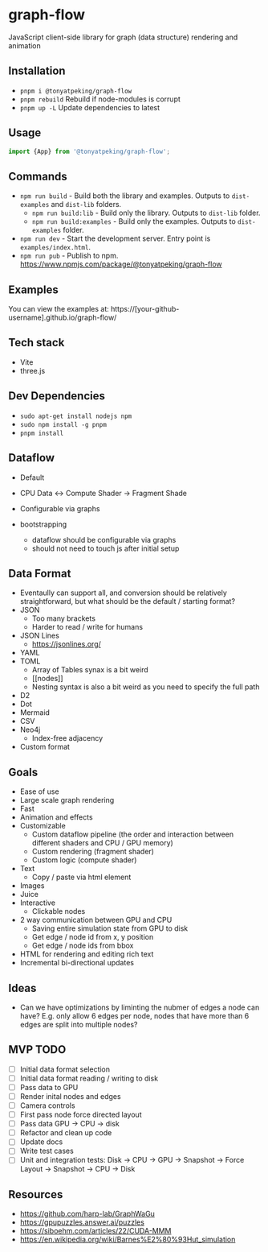 # graph-flow
JavaScript client-side library for graph (data structure) rendering and animation


## Installation

- `pnpm i @tonyatpeking/graph-flow`
- `pnpm rebuild` Rebuild if node-modules is corrupt
- `pnpm up -L` Update dependencies to latest


## Usage

```js
import {App} from '@tonyatpeking/graph-flow';
```

## Commands

- `npm run build` - Build both the library and examples. Outputs to `dist-examples` and `dist-lib` folders.
    - `npm run build:lib` - Build only the library. Outputs to `dist-lib` folder.
    - `npm run build:examples` - Build only the examples. Outputs to `dist-examples` folder.
- `npm run dev` - Start the development server. Entry point is `examples/index.html`.
- `npm run pub` - Publish to npm. <https://www.npmjs.com/package/@tonyatpeking/graph-flow>


## Examples

You can view the examples at: https://[your-github-username].github.io/graph-flow/


## Tech stack

- Vite
- three.js


## Dev Dependencies

- `sudo apt-get install nodejs npm`
- `sudo npm install -g pnpm`
- `pnpm install`



## Dataflow

- Default
- CPU Data <-> Compute Shader -> Fragment Shade

- Configurable via graphs
- bootstrapping
    - dataflow should be configurable via graphs
    - should not need to touch js after initial setup

## Data Format
- Eventaully can support all, and conversion should be relatively straightforward, but what should be the default / starting format?
- JSON
    - Too many brackets
    - Harder to read / write for humans
- JSON Lines
    - https://jsonlines.org/
- YAML
- TOML
    - Array of Tables synax is a bit weird
    - [[nodes]]
    - Nesting syntax is also a bit weird as you need to specify the full path
- D2
- Dot
- Mermaid
- CSV
- Neo4j
  - Index-free adjacency
- Custom format

## Goals

- Ease of use
- Large scale graph rendering
- Fast
- Animation and effects
- Customizable
    - Custom dataflow pipeline (the order and interaction between different shaders and CPU / GPU memory)
    - Custom rendering (fragment shader)
    - Custom logic (compute shader)
- Text
    - Copy / paste via html element
- Images
- Juice
- Interactive
    - Clickable nodes
- 2 way communication between GPU and CPU
    - Saving entire simulation state from GPU to disk
    - Get edge / node id from x, y position
    - Get edge / node ids from bbox
- HTML for rendering and editing rich text
- Incremental bi-directional updates

## Ideas

- Can we have optimizations by liminting the nubmer of edges a node can have? E.g. only allow 6 edges per node, nodes that have more than 6 edges are split into multiple nodes?

## MVP TODO

- [ ] Initial data format selection
- [ ] Initial data format reading / writing to disk
- [ ] Pass data to GPU
- [ ] Render inital nodes and edges
- [ ] Camera controls
- [ ] First pass node force directed layout
- [ ] Pass data GPU -> CPU -> disk
- [ ] Refactor and clean up code
- [ ] Update docs
- [ ] Write test cases
- [ ] Unit and integration tests: Disk -> CPU -> GPU -> Snapshot -> Force Layout -> Snapshot -> CPU -> Disk

## Resources

- https://github.com/harp-lab/GraphWaGu
- https://gpupuzzles.answer.ai/puzzles
- https://siboehm.com/articles/22/CUDA-MMM
- https://en.wikipedia.org/wiki/Barnes%E2%80%93Hut_simulation
